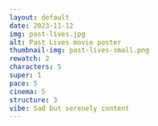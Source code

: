```yaml
---
layout: default
date: 2023-11-12
img: past-lives.jpg
alt: Past Lives movie poster
thumbnail-img: past-lives-small.png
rewatch: 2
characters: 5
super: 1
pace: 5
cinema: 5
structure: 3
vibe: Sad but serenely content
---
```

